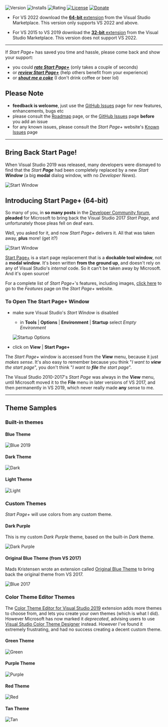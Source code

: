 ﻿![Version][version-badge-url]
![Installs][installs-badge-url]
![Rating][rating-badge-url]
[![License][license-badge]](https://github.com/luminous-software/start-page-plus/blob/master/LICENSE)
[![Donate][paypal-badge]](https://www.paypal.me/yannduran/5)

[version-badge-url]: http://vsmarketplacebadge.apphb.com/version-short/YannDuran.StartPagePlus.svg?label=version&colorB=7E57C2&style=flat-square
[installs-badge-url]: http://vsmarketplacebadge.apphb.com/installs-short/YannDuran.StartPagePlus.svg?colorB=7E57C2&style=flat-square
[rating-badge-url]: http://vsmarketplacebadge.apphb.com/rating-short/YannDuran.StartPagePlus.svg?colorB=7E57C2&style=flat-square
[license-badge]: https://img.shields.io/badge/license-MIT-7E57C2.svg?style=flat-square
[license-url]: https://github.com/luminous-software/start-page-plus/blob/master/LICENSE
[paypal-badge]: https://img.shields.io/badge/donate-paypal-green.svg?style=flat-square
[paypal-url]: https://www.paypal.me/yannduran/10
[marketplace-64-bit-url]: https://marketplace.visualstudio.com/items?itemName=YannDuran.StartPagePlus-64-bit
[marketplace-32-bit-url]: https://marketplace.visualstudio.com/items?itemName=YannDuran.StartPagePlus

- For VS 2022 download the [**64-bit** extension][marketplace-64-bit-url]
from the Visual Studio Marketplace.
This version only supports VS 2022 and above.

- For VS 2015 to VS 2019 download the [**32-bit** extension][marketplace-32-bit-url]
from the Visual Studio Marketplace.
This version does not support VS 2022.

---

If *Start Page+* has saved you time and hassle, please come back and show your support:

  - you could [***rate *Start Page+****][rate-or-review-url] (only takes a couple of seconds)
  - or [***review *Start Page+****][rate-or-review-url] (help others benefit from your experience)
  - or [***shout me a coke***](https://www.paypal.me/yannduran/5) (I don't drink coffee or beer lol)

[rate-or-review-url]: https://marketplace.visualstudio.com/items?itemName=YannDuran.StartPagePlus#review-details

## Please Note

- **feedback is welcome**, just use the [GitHub Issues][github-issues-url] page
for new features, enhancements, bugs etc
- please consult the [Roadmap][roadmap-url] page, or the [GitHub Issues][github-issues-url] page
**before** you add an issue
- for any known issues, please consult the _Start Page+_ website's [Known Issues][known-issues-url] page

[github-issues-url]: https://github.com/luminous-software/start-page-plus/issues
[known-issues-url]: https://luminous-software.solutions/start-page-plus

---

## Bring Back Start Page!

When Visual Studio 2019 was released, many developers were dismayed to find that the _Start **Page**_
had been completely replaced by a new _Start **Window**_ (a big **modal** dialog window,
with no _Developer News_).

![Start Window](docs-source/assets/images/start-window-light.png)

## Introducing Start Page+ (64-bit)

So many of you, in **so many posts** in the [Developer Community forum][developer-community-forum-url], **pleaded** for Microsoft to bring back the Visual Studio 2017
_Start Page_, and unfortunately those pleas fell on deaf ears.

[developer-community-forum-url]: https://developercommunity.visualstudio.com/search.html?f=&type=question+OR+problem+OR+idea&type=question+OR+problem+OR+idea&c=&redirect=search%2Fsearch&sort=relevance&q=start+page

Well, you asked for it, and now _Start Page+_ delivers it. All that was taken away,
**plus** more! (get it?)

![Start Window](docs-source/assets/images/start-page-plus.png)

[Start Page+][start-page-plus-url] is a start page replacement
that is a **dockable tool window**, not a **modal window**.
It's been written **from the ground up**, and doesn't rely on any of Visual Studio's *internal* code.
So it can't be taken  away by Microsoft. And it's open source!

For a complete list of *Start Page+*'s features, including images, [click here][features-url] to go to
the *Features* page on the *Start Page+* website.

[features-url]: https://luminous-software/start-page-plus/features.md

### To Open The Start Page+ Window

- make sure Visual Studio's *Start Window* is disabled
    - in **Tools** | **Options** | **Environment** | **Startup** select _Empty Environment_

    ![Startup Options](docs-source/assets/images/startup-options.png)

- click on **View** | **Start Page+**

The _Start Page+_ window is accessed from the **View** menu, because it just *makes sense*.
It's also easy to remember because you think "*I want to **view** the start page*",
you don't think "*I want to **file** the start page*".

The Visual Studio 2010-2017's _Start Page_ was always in the **View** menu,
until Microsoft moved it to the **File** menu in later versions of VS 2017,
and then permanently in VS 2019, which never really made **any** sense to me.

[start-page-plus-url]: https://marketplace.visualstudio.com/items?itemName=YannDuran.StartPagePlus
[roadmap-url]: https://luminous-software.solutions/start-page-plus/roadmap
[give-back-start-page-url]: https://developercommunity.visualstudio.com/idea/434456/start-page-please-give-it-back.html

---

## Theme Samples

### Built-in themes

#### Blue Theme

![Blue 2019](docs-source/assets/images/themes/builtin/blue.png)

#### Dark Theme

![Dark](docs-source/assets/images/themes/builtin/dark.png)

#### Light Theme

![Light](docs-source/assets/images/themes/builtin/light.png)

### Custom Themes

*Start Page+* will use colors from any custom theme.

#### Dark Purple

This is my custom *Dark Purple* theme, based on the built-in *Dark* theme.

![Dark Purple](docs-source/assets/images/themes/custom/dark-purple.png)

#### Original Blue Theme (from VS 2017)

Mads Kristensen wrote an extension called [Original Blue Theme][original-blue-theme-extension]
to bring back the original theme from VS 2017.

[original-blue-theme-extension]: https://marketplace.visualstudio.com/items?itemName=MadsKristensen.BlueColorTheme

![Blue 2017](docs-source/assets/images/themes/custom/blue-2017.png)

### Color Theme Editor Themes

The [Color Theme Editor for Visual Studio 2019][color-theme-editor-extension]
extension adds more themes to choose from, and lets you create your own themes (which is what I did).
However Microsoft has now marked it *deprecated*, advising users to use
[Visual Studio Color Theme Designer][vs-color-theme-designer-extension] instead.
However I've found it extremely frustrating, and had no success creating a decent custom theme.

[color-theme-editor-extension]: https://marketplace.visualstudio.com/items?itemName=VisualStudioPlatformTeam.VisualStudio2019ColorThemeEditor
[vs-color-theme-designer-extension]: https://marketplace.visualstudio.com/items?itemName=ms-madsk.ColorThemeDesigner

#### Green Theme

![Green](docs-source/assets/images/themes/extra/green.png)

#### Purple Theme

![Purple](docs-source/assets/images/themes/extra/purple.png)

#### Red Theme

![Red](docs-source/assets/images/themes/extra/red.png)

#### Tan Theme

![Tan](docs-source/assets/images/themes/extra/tan.png)
